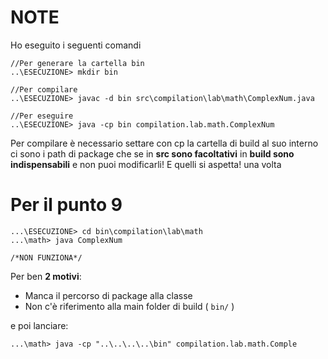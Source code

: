 # NOTE  

Ho eseguito i seguenti comandi
```
//Per generare la cartella bin
..\ESECUZIONE> mkdir bin 

//Per compilare
..\ESECUZIONE> javac -d bin src\compilation\lab\math\ComplexNum.java

//Per eseguire
..\ESECUZIONE> java -cp bin compilation.lab.math.ComplexNum
``` 

Per compilare è necessario settare con cp la cartella di build al suo interno ci sono i path di package che se in **src sono facoltativi** in **build sono indispensabili** e non puoi modificarli! E quelli si aspetta! una volta 

# Per il punto 9

```
...\ESECUZIONE> cd bin\compilation\lab\math
...\math> java ComplexNum

/*NON FUNZIONA*/
```

Per ben **2 motivi**:

- Manca il percorso di package alla classe
- Non c'è riferimento alla main folder di build ( `bin/` )

e poi lanciare:

```
...\math> java -cp "..\..\..\..\bin" compilation.lab.math.Comple
```